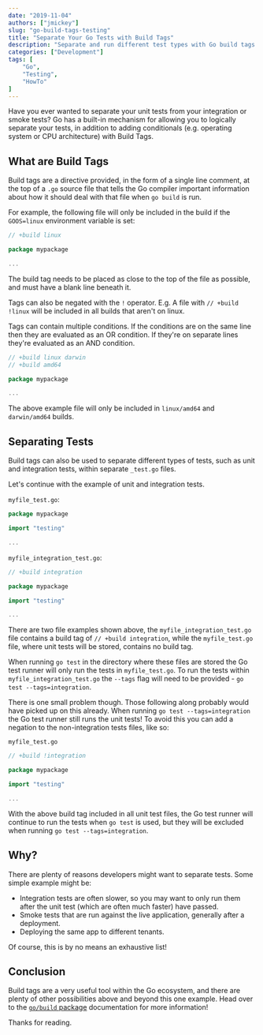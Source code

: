 ```yaml
---
date: "2019-11-04"
authors: ["jmickey"]
slug: "go-build-tags-testing"
title: "Separate Your Go Tests with Build Tags"
description: "Separate and run different test types with Go build tags."
categories: ["Development"]
tags: [
    "Go",
    "Testing",
    "HowTo"
]
---
```


Have you ever wanted to separate your unit tests from your integration or smoke tests? Go has a built-in mechanism for allowing you to logically separate your tests, in addition to adding conditionals (e.g. operating system or CPU architecture) with Build Tags.

## What are Build Tags

Build tags are a directive provided, in the form of a single line comment, at the top of a `.go` source file that tells the Go compiler important information about how it should deal with that file when `go build` is run.

For example, the following file will only be included in the build if the `GOOS=linux` environment variable is set:

```go
// +build linux

package mypackage

...
```

The build tag needs to be placed as close to the top of the file as possible, and must have a blank line beneath it.

Tags can also be negated with the `!` operator. E.g. A file with `// +build !linux` will be included in all builds that aren't on linux.

Tags can contain multiple conditions. If the conditions are on the same line then they are evaluated as an OR condition. If they're on separate lines they're evaluated as an AND condition.

```go
// +build linux darwin
// +build amd64

package mypackage

...
```

The above example file will only be included in `linux/amd64` and `darwin/amd64` builds.

## Separating Tests

Build tags can also be used to separate different types of tests, such as unit and integration tests, within separate `_test.go` files.

Let's continue with the example of unit and integration tests.

`myfile_test.go`:
```go
package mypackage

import "testing"

...
```

`myfile_integration_test.go`:
```go
// +build integration

package mypackage

import "testing"

...
```

There are two file examples shown above, the `myfile_integration_test.go` file contains a build tag of `// +build integration`, while the `myfile_test.go` file, where unit tests will be stored, contains no build tag. 

When running `go test` in the directory where these files are stored the Go test runner will only run the tests in `myfile_test.go`. To run the tests within `myfile_integration_test.go` the `--tags` flag will need to be provided - `go test --tags=integration`. 

There is one small problem though. Those following along probably would have picked up on this already. When running `go test --tags=integration` the Go test runner still runs the unit tests! To avoid this you can add a negation to the non-integration tests files, like so:

`myfile_test.go`
```go
// +build !integration

package mypackage

import "testing"

...
```

With the above build tag included in all unit test files, the Go test runner will continue to run the tests when `go test` is used, but they will be excluded when running `go test --tags=integration`.

## Why?

There are plenty of reasons developers might want to separate tests. Some simple example might be:

- Integration tests are often slower, so you may want to only run them after the unit test (which are often much faster) have passed.
- Smoke tests that are run against the live application, generally after a deployment.
- Deploying the same app to different tenants.

Of course, this is by no means an exhaustive list!

## Conclusion

Build tags are a very useful tool within the Go ecosystem, and there are plenty of other possibilities above and beyond this one example. Head over to the [`go/build` package](https://golang.org/pkg/go/build/) documentation for more information!

Thanks for reading.
